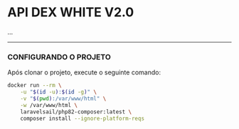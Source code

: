 # API DEX WHITE V2.0
...

---
### CONFIGURANDO O PROJETO
Após clonar o projeto, execute o seguinte comando:
```bash
docker run --rm \
    -u "$(id -u):$(id -g)" \
    -v "$(pwd):/var/www/html" \
    -w /var/www/html \
    laravelsail/php82-composer:latest \
    composer install --ignore-platform-reqs
```
